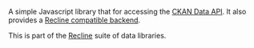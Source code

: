 A simple Javascript library that for accessing the [CKAN Data API][ckan-api].
It also provides a [Recline compatible backend][recline-backend].

This is part of the [Recline][] suite of data libraries.

[ckan-api]: http://docs.ckan.org/en/latest/datastore-api.html
[recline-backend]: http://reclinejs.com/docs/backends.html
[Recline]: http://reclinejs.com/


